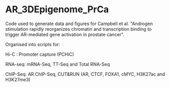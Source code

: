 # AR_3DEpigenome_PrCa

 Code used to generate data and figures for Campbell et al. "Androgen stimulation rapidly reorganizes chromatin and transcription binding to trigger AR-mediated gene activation in prostate cancer".

Organised into scripts for:

Hi-C :
Promoter capture (PCHiC)

RNA-seq:
mRNA-Seq,
TT-Seq and
Total RNA-Seq

ChIP-Seq:
AR ChIP-Seq,
CUT&RUN (AR, CTCF, FOXA1, cMYC, H3K27ac and H3K27me3)
